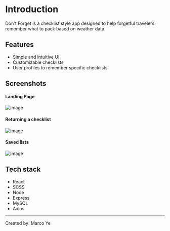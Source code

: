 # Introduction

Don't Forget is a checklist style app designed to help forgetful travelers remember what to pack based on weather data.

## Features
- Simple and intuitive UI
- Customizable checklists
- User profiles to remember specific checklists

## Screenshots
#### Landing Page
![image](https://user-images.githubusercontent.com/104222379/183975178-adcb58b2-d980-4ec7-9e6a-189aed7710ab.png)

#### Returning a checklist
![image](https://user-images.githubusercontent.com/104222379/183975536-65a630eb-4945-4993-a4ec-3f5afa45f670.png)

#### Saved lists
![image](https://user-images.githubusercontent.com/104222379/183975935-2b2dab50-5d0a-4938-a181-1c9de8b446ba.png)

## Tech stack
- React
- SCSS
- Node
- Express
- MySQL
- Axios
---------------------------------
Created by: Marco Ye
